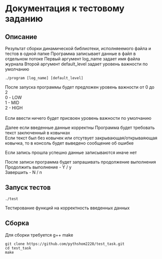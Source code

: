 # Документация к тестовому заданию
## Описание
Результат сборки динамической библиотеки, исполняеемого файла и тестов в одной папке 
Программа записывает данные в файл в отдельном потоке
Первый аргумент log_name задает имя файла журнала
Второй аргумент default_level задает уровень важности по умолчанию

```
./program [log_name] [default_level]
```

После запуска программы будет предложен уровень важности от 0 до 2 
<br>
0 - LOW <br>
1 - MID <br>
2 - HIGH <br>
<br>
Если ввести ничего будет присвоен уровень важности по умолчанию

Далее если введенные данные корректны
Программа будет требовать текст заключенный в ковычках <br>
Если текст был без ковычек или отсутвует закрывающая/открываяющая ковычка, то в консоль будет выведено сообщение об ошибке <br>

Если запись прошла успешно данные записываются иначе нет

После записи программа будет запрашивать продолжение выполнения <br>
Продолжить выполнение - Y / y <br>
Завершить - N / n

## Запуск тестов
```
./test
``` 
Тестирование функций на корректность введенных данных

## Сборка
Для сборки требуется g++ make

```
git clone https://github.com/pythshom2228/test_task.git
cd test_task
make
```
